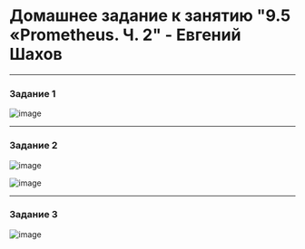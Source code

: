 # Домашнее задание к занятию "9.5 «Prometheus. Ч. 2" - Евгений Шахов
---
### Задание 1

![image](https://user-images.githubusercontent.com/122415129/221049194-54b13105-4886-4d58-97d3-1b376b86d811.png)

---
### Задание 2

![image](https://user-images.githubusercontent.com/122415129/221049839-aee5f3b0-6300-43a0-8669-52d5b1fd45ed.png)

![image](https://user-images.githubusercontent.com/122415129/221055477-a0f26cd2-d59d-4acf-a44d-35f89ff6444d.png)

---
### Задание 3

![image](https://user-images.githubusercontent.com/122415129/221062268-0ea584c4-e52c-44c6-a116-0ec15e0c0236.png)


